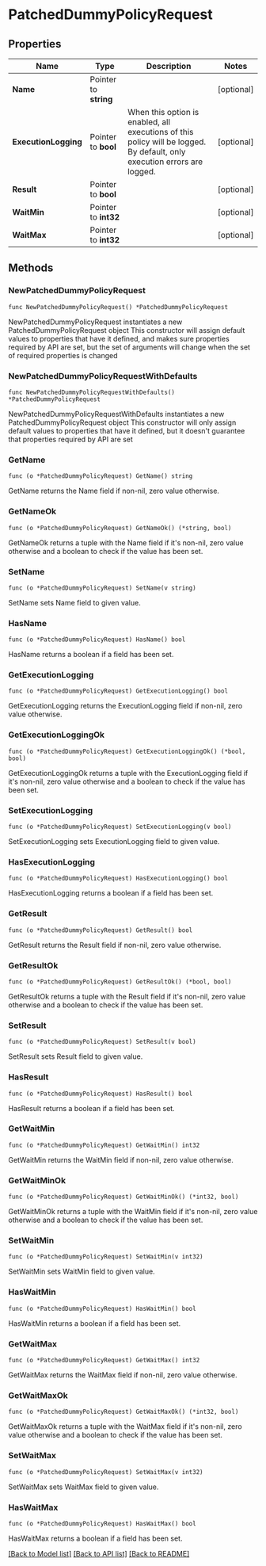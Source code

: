 # PatchedDummyPolicyRequest

## Properties

Name | Type | Description | Notes
------------ | ------------- | ------------- | -------------
**Name** | Pointer to **string** |  | [optional] 
**ExecutionLogging** | Pointer to **bool** | When this option is enabled, all executions of this policy will be logged. By default, only execution errors are logged. | [optional] 
**Result** | Pointer to **bool** |  | [optional] 
**WaitMin** | Pointer to **int32** |  | [optional] 
**WaitMax** | Pointer to **int32** |  | [optional] 

## Methods

### NewPatchedDummyPolicyRequest

`func NewPatchedDummyPolicyRequest() *PatchedDummyPolicyRequest`

NewPatchedDummyPolicyRequest instantiates a new PatchedDummyPolicyRequest object
This constructor will assign default values to properties that have it defined,
and makes sure properties required by API are set, but the set of arguments
will change when the set of required properties is changed

### NewPatchedDummyPolicyRequestWithDefaults

`func NewPatchedDummyPolicyRequestWithDefaults() *PatchedDummyPolicyRequest`

NewPatchedDummyPolicyRequestWithDefaults instantiates a new PatchedDummyPolicyRequest object
This constructor will only assign default values to properties that have it defined,
but it doesn't guarantee that properties required by API are set

### GetName

`func (o *PatchedDummyPolicyRequest) GetName() string`

GetName returns the Name field if non-nil, zero value otherwise.

### GetNameOk

`func (o *PatchedDummyPolicyRequest) GetNameOk() (*string, bool)`

GetNameOk returns a tuple with the Name field if it's non-nil, zero value otherwise
and a boolean to check if the value has been set.

### SetName

`func (o *PatchedDummyPolicyRequest) SetName(v string)`

SetName sets Name field to given value.

### HasName

`func (o *PatchedDummyPolicyRequest) HasName() bool`

HasName returns a boolean if a field has been set.

### GetExecutionLogging

`func (o *PatchedDummyPolicyRequest) GetExecutionLogging() bool`

GetExecutionLogging returns the ExecutionLogging field if non-nil, zero value otherwise.

### GetExecutionLoggingOk

`func (o *PatchedDummyPolicyRequest) GetExecutionLoggingOk() (*bool, bool)`

GetExecutionLoggingOk returns a tuple with the ExecutionLogging field if it's non-nil, zero value otherwise
and a boolean to check if the value has been set.

### SetExecutionLogging

`func (o *PatchedDummyPolicyRequest) SetExecutionLogging(v bool)`

SetExecutionLogging sets ExecutionLogging field to given value.

### HasExecutionLogging

`func (o *PatchedDummyPolicyRequest) HasExecutionLogging() bool`

HasExecutionLogging returns a boolean if a field has been set.

### GetResult

`func (o *PatchedDummyPolicyRequest) GetResult() bool`

GetResult returns the Result field if non-nil, zero value otherwise.

### GetResultOk

`func (o *PatchedDummyPolicyRequest) GetResultOk() (*bool, bool)`

GetResultOk returns a tuple with the Result field if it's non-nil, zero value otherwise
and a boolean to check if the value has been set.

### SetResult

`func (o *PatchedDummyPolicyRequest) SetResult(v bool)`

SetResult sets Result field to given value.

### HasResult

`func (o *PatchedDummyPolicyRequest) HasResult() bool`

HasResult returns a boolean if a field has been set.

### GetWaitMin

`func (o *PatchedDummyPolicyRequest) GetWaitMin() int32`

GetWaitMin returns the WaitMin field if non-nil, zero value otherwise.

### GetWaitMinOk

`func (o *PatchedDummyPolicyRequest) GetWaitMinOk() (*int32, bool)`

GetWaitMinOk returns a tuple with the WaitMin field if it's non-nil, zero value otherwise
and a boolean to check if the value has been set.

### SetWaitMin

`func (o *PatchedDummyPolicyRequest) SetWaitMin(v int32)`

SetWaitMin sets WaitMin field to given value.

### HasWaitMin

`func (o *PatchedDummyPolicyRequest) HasWaitMin() bool`

HasWaitMin returns a boolean if a field has been set.

### GetWaitMax

`func (o *PatchedDummyPolicyRequest) GetWaitMax() int32`

GetWaitMax returns the WaitMax field if non-nil, zero value otherwise.

### GetWaitMaxOk

`func (o *PatchedDummyPolicyRequest) GetWaitMaxOk() (*int32, bool)`

GetWaitMaxOk returns a tuple with the WaitMax field if it's non-nil, zero value otherwise
and a boolean to check if the value has been set.

### SetWaitMax

`func (o *PatchedDummyPolicyRequest) SetWaitMax(v int32)`

SetWaitMax sets WaitMax field to given value.

### HasWaitMax

`func (o *PatchedDummyPolicyRequest) HasWaitMax() bool`

HasWaitMax returns a boolean if a field has been set.


[[Back to Model list]](../README.md#documentation-for-models) [[Back to API list]](../README.md#documentation-for-api-endpoints) [[Back to README]](../README.md)


